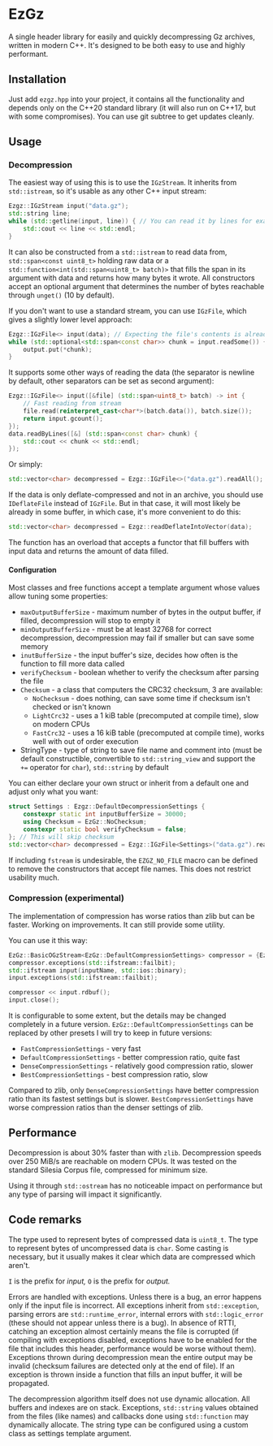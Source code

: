 # EzGz
A single header library for easily and quickly decompressing Gz archives, written in modern C++. It's designed to be both easy to use and highly performant.

## Installation
Just add `ezgz.hpp` into your project, it contains all the functionality and depends only on the C++20 standard library (it will also run on C++17, but with some compromises). You can use git subtree to get updates cleanly.

## Usage
### Decompression
The easiest way of using this is to use the `IGzStream`. It inherits from `std::istream`, so it's usable as any other C++ input stream:
```C++
Ezgz::IGzStream input("data.gz");
std::string line;
while (std::getline(input, line)) { // You can read it by lines for example
	std::cout << line << std::endl;
}
```

It can also be constructed from a `std::istream` to read data from, `std::span<const uint8_t>` holding raw data or a `std::function<int(std::span<uint8_t> batch)>` that fills the span in its argument with data and returns how many bytes it wrote. All constructors accept an optional argument that determines the number of bytes reachable through `unget()` (10 by default).

If you don't want to use a standard stream, you can use `IGzFile`, which gives a slightly lower level approach:
```C++
Ezgz::IGzFile<> input(data); // Expecting the file's contents is already a contiguous container
while (std::optional<std::span<const char>> chunk = input.readSome()) {
	output.put(*chunk);
}
```

It supports some other ways of reading the data (the separator is newline by default, other separators can be set as second argument):
```C++
Ezgz::IGzFile<> input([&file] (std::span<uint8_t> batch) -> int {
	// Fast reading from stream
	file.read(reinterpret_cast<char*>(batch.data()), batch.size());
	return input.gcount();
});
data.readByLines([&] (std::span<const char> chunk) {
	std::cout << chunk << std::endl;
});
```

Or simply:
```C++
std::vector<char> decompressed = Ezgz::IGzFile<>("data.gz").readAll();
```

If the data is only deflate-compressed and not in an archive, you should use `IDeflateFile` instead of `IGzFile`. But in that case, it will most likely be already in some buffer, in which case, it's more convenient to do this:
```C++
std::vector<char> decompressed = Ezgz::readDeflateIntoVector(data);
```
The function has an overload that accepts a functor that fill buffers with input data and returns the amount of data filled.

#### Configuration
Most classes and free functions accept a template argument whose values allow tuning some properties:
* `maxOutputBufferSize` - maximum number of bytes in the output buffer, if filled, decompression will stop to empty it
* `minOutputBufferSize` - must be at least 32768 for correct decompression, decompression may fail if smaller but can save some memory
* `inutBufferSize` - the input buffer's size, decides how often is the function to fill more data called
* `verifyChecksum` - boolean whether to verify the checksum after parsing the file
* `Checksum` - a class that computers the CRC32 checksum, 3 are available:
  * `NoChecksum` - does nothing, can save some time if checksum isn't checked or isn't known
  * `LightCrc32` - uses a 1 kiB table (precomputed at compile time), slow on modern CPUs
  * `FastCrc32` - uses a 16 kiB table (precomputed at compile time), works well with out of order execution
* StringType - type of string to save file name and comment into (must be default constructible, convertible to `std::string_view` and support the `+=` operator for `char`), `std::string` by default

You can either declare your own struct or inherit from a default one and adjust only what you want:
```C++
struct Settings : Ezgz::DefaultDecompressionSettings {
	constexpr static int inputBufferSize = 30000;
	using Checksum = EzGz::NoChecksum;
	constexpr static bool verifyChecksum = false;
}; // This will skip checksum
std::vector<char> decompressed = Ezgz::IGzFile<Settings>("data.gz").readAll();
```

If including `fstream` is undesirable, the `EZGZ_NO_FILE` macro can be defined to remove the constructors that accept file names. This does not restrict usability much.

### Compression (experimental)
The implementation of compression has worse ratios than zlib but can be faster. Working on improvements. It can still provide some utility.

You can use it this way:
```C++
EzGz::BasicOGzStream<EzGz::DefaultCompressionSettings> compressor = {EzGz::GzFileInfo<std::string>(inputName)};
compressor.exceptions(std::ifstream::failbit);
std::ifstream input(inputName, std::ios::binary);
input.exceptions(std::ifstream::failbit);

compressor << input.rdbuf();
input.close();
```

It is configurable to some extent, but the details may be changed completely in a future version. `EzGz::DefaultCompressionSettings` can be replaced by other presets I will try to keep in future versions:

* `FastCompressionSettings` - very fast
* `DefaultCompressionSettings` - better compression ratio, quite fast
* `DenseCompressionSettings` - relatively good compression ratio, slower
* `BestCompressionSettings` - best compression ratio, slow

Compared to zlib, only `DenseCompressionSettings` have better compression ratio than its fastest settings but is slower. `BestCompressionSettings` have worse compression ratios than the denser settings of zlib.

## Performance
Decompression is about 30% faster than with `zlib`. Decompression speeds over 250 MiB/s are reachable on modern CPUs. It was tested on the standard Silesia Corpus file, compressed for minimum size.

Using it through `std::ostream` has no noticeable impact on performance but any type of parsing will impact it significantly.

## Code remarks
The type used to represent bytes of compressed data is `uint8_t`. The type to represent bytes of uncompressed data is `char`. Some casting is necessary, but it usually makes it clear which data are compressed which aren't.

`I` is the prefix for _input,_ `O` is the prefix for _output._

Errors are handled with exceptions. Unless there is a bug, an error happens only if the input file is incorrect. All exceptions inherit from `std::exception`, parsing errors are `std::runtime_error`, internal errors with `std::logic_error` (these should not appear unless there is a bug). In absence of RTTI, catching an exception almost certainly means the file is corrupted (if compiling with exceptions disabled, exceptions have to be enabled for the file that includes this header, performance would be worse without them). Exceptions thrown during decompression mean the entire output may be invalid (checksum failures are detected only at the end of file). If an exception is thrown inside a function that fills an input buffer, it will be propagated.

The decompression algorithm itself does not use dynamic allocation. All buffers and indexes are on stack. Exceptions, `std::string` values obtained from the files (like names) and callbacks done using `std::function` may dynamically allocate. The string type can be configured using a custom class as settings template argument.
